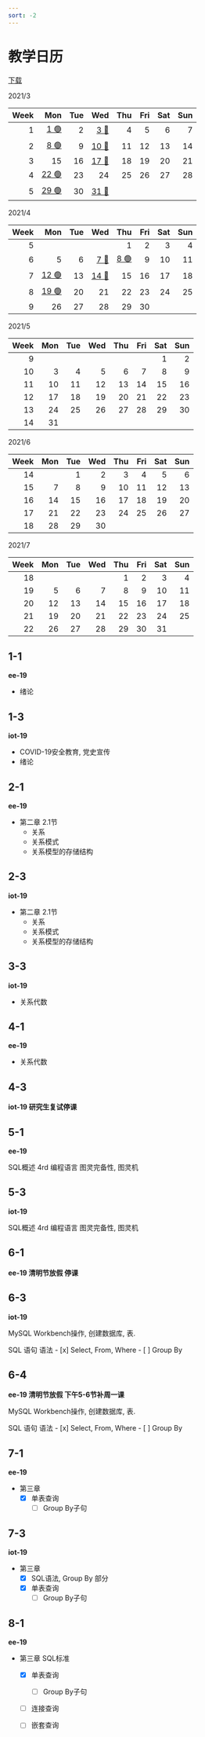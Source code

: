 ```yaml
---
sort: -2
---
```


# 教学日历

[下载](../../assets/file/db_calendar_spring2021.pdf)


2021/3

|Week|Mon|Tue|Wed|Thu|Fri|Sat|Sun|
|-:|-:|-:|-:|-:|-:|-:|-:|
|1|[1 🟢](#1-1)|2| [3 🔴](#1-3) |4|5|6|7|
|2|[8 🟢](#2-1)|9|[10 🔴](#2-3) |11|12|13|14|
|3|15|16|[17 🔴](#3-3)|18|19|20|21|
|4|[22 🟢](#4-1)|23|24|25|26|27|28|
|5|[29 🟢](#5-1)|30|[31 🔴](#5-3)|

2021/4

|Week|Mon|Tue|Wed|Thu|Fri|Sat|Sun|
|-:|-:|-:|-:|-:|-:|-:|-:|
|5| | | |1|2|3|4|
|6|5|6|[7 🔴](#6-3)|[8 🟢](#6-4)|9|10|11|
|7|[12 🟢](#7-1)|13|[14 🔴](#7-3)|15|16|17|18|
|8|[19 🟢](#8-1)|20|21|22|23|24|25|
|9|26|27|28|29|30|

2021/5

|Week|Mon|Tue|Wed|Thu|Fri|Sat|Sun|
|-:|-:|-:|-:|-:|-:|-:|-:|
|9| | | | | |1|2|
|10|3|4|5|6|7|8|9|
|11|10|11|12|13|14|15|16|
|12|17|18|19|20|21|22|23|
|13|24|25|26|27|28|29|30|
|14|31|

2021/6

|Week|Mon|Tue|Wed|Thu|Fri|Sat|Sun|
|-:|-:|-:|-:|-:|-:|-:|-:|
|14| |1|2|3|4|5|6|
|15|7|8|9|10|11|12|13|
|16|14|15|16|17|18|19|20|
|17|21|22|23|24|25|26|27|
|18|28|29|30|

2021/7

|Week|Mon|Tue|Wed|Thu|Fri|Sat|Sun|
|-:|-:|-:|-:|-:|-:|-:|-:|
|18|  |  | |1|2|3|4|
|19|5|6|7|8|9|10|11|
|20|12|13|14|15|16|17|18|
|21|19|20|21|22|23|24|25|
|22|26|27|28|29|30|31|

## 1-1

**ee-19**

* 绪论

## 1-3

**iot-19**

* COVID-19安全教育, 党史宣传
* 绪论

## 2-1

**ee-19**

* 第二章 2.1节
    * 关系
    * 关系模式
    * 关系模型的存储结构

## 2-3

**iot-19**

* 第二章 2.1节
    * 关系
    * 关系模式
    * 关系模型的存储结构

## 3-3

**iot-19**

* 关系代数

## 4-1

**ee-19**

* 关系代数

## 4-3

**iot-19 研究生复试停课**

## 5-1

**ee-19**

SQL概述
4rd 编程语言
图灵完备性, 图灵机

## 5-3

**iot-19**

SQL概述
4rd 编程语言
图灵完备性, 图灵机

## 6-1

**ee-19 清明节放假 停课**

## 6-3

**iot-19**

MySQL Workbench操作, 创建数据库, 表.

SQL 语句 语法 
    - [x] Select, From, Where
    - [ ] Group By

## 6-4

**ee-19 清明节放假 下午5-6节补周一课**

MySQL Workbench操作, 创建数据库, 表.

SQL 语句 语法 
    - [x] Select, From, Where
    - [ ] Group By

## 7-1

**ee-19**

* 第三章
    - [x] 单表查询
        - [ ] Group By子句

## 7-3

**iot-19**

* 第三章
    - [x] SQL语法, Group By 部分
    - [x] 单表查询
        - [ ] Group By子句

## 8-1

**ee-19**

* 第三章 SQL标准
    - [x] 单表查询
        - [ ] Group By子句
    - [ ] 连接查询
    - [ ] 嵌套查询

